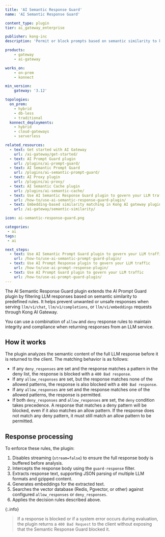 ```yaml
---
title: 'AI Semantic Response Guard'
name: 'AI Semantic Response Guard'

content_type: plugin
tier: ai_gateway_enterprise

publisher: kong-inc
description: 'Permit or block prompts based on semantic similarity to known LLM responses, preventing misuse of llm/v1/chat or llm/v1/completions requests'

products:
    - gateway
    - ai-gateway

works_on:
    - on-prem
    - konnect

min_version:
    gateway: '3.12'

topologies:
  on_prem:
    - hybrid
    - db-less
    - traditional
  konnect_deployments:
    - hybrid
    - cloud-gateways
    - serverless

related_resources:
  - text: Get started with AI Gateway
    url: /ai-gateway/get-started/
  - text: AI Prompt Guard plugin
    url: /plugins/ai-prompt-guard/
  - text: AI Semantic Prompt Guard
    url: /plugins/ai-semantic-prompt-guard/
  - text: AI Proxy plugin
    url: /plugins/ai-proxy/
  - text: AI Semantic Cache plugin
    url: /plugins/ai-semantic-cache/
  - text: Use AI Semantic Response Guard plugin to govern your LLM traffic
    url: /how-to/use-ai-semantic-response-guard-plugin/
  - text: Embedding-based similarity matching in Kong AI gateway plugins
    url: /ai-gateway/semantic-similarity/

icon: ai-semantic-response-guard.png

categories:
 - ai
tags:
 - ai

next_steps:
  - text: Use AI Semantic Prompt Guard plugin to govern your LLM traffic
    url: /how-to/use-ai-semantic-prompt-guard-plugin/
  - text: Use AI Prompt Response plugin to govern your LLM traffic
    url: /how-to/use-ai-prompt-response-plugin/
  - text: Use AI Prompt Guard plugin to govern your LLM traffic
    url: /how-to/use-ai-prompt-guard-plugin/
---
```


The AI Semantic Response Guard plugin extends the AI Prompt Guard plugin by filtering LLM responses based on semantic similarity to predefined rules. It helps prevent unwanted or unsafe responses when serving `llm/v1/chat`, `llm/v1/completions`, or `llm/v1/embeddings` requests through Kong AI Gateway.

You can use a combination of `allow` and `deny` response rules to maintain integrity and compliance when returning responses from an LLM service.

## How it works

The plugin analyzes the semantic content of the full LLM response before it is returned to the client. The matching behavior is as follows:

* If any `deny_responses` are set and the response matches a pattern in the deny list, the response is blocked with a `400 Bad response`.
* If any `allow_responses` are set, but the response matches none of the allowed patterns, the response is also blocked with a `400 Bad response`.
* If any `allow_responses` are set and the response matches one of the allowed patterns, the response is permitted.
* If both `deny_responses` and `allow_responses` are set, the `deny` condition takes precedence. A response that matches a deny pattern will be blocked, even if it also matches an allow pattern. If the response does not match any deny pattern, it must still match an allow pattern to be permitted.

## Response processing

To enforce these rules, the plugin:

1. Disables streaming (`stream=false`) to ensure the full response body is buffered before analysis.
2. Intercepts the response body using the `guard-response` filter.
3. Extracts response text, supporting JSON parsing of multiple LLM formats and gzipped content.
4. Generates embeddings for the extracted text.
5. Searches the vector database (Redis, Pgvector, or other) against configured `allow_responses` or `deny_responses`.
6. Applies the decision rules described above.

{:.info}
> If a response is blocked or if a system error occurs during evaluation, the plugin returns a `400 Bad Request` to the client without exposing that the Semantic Response Guard blocked it.
